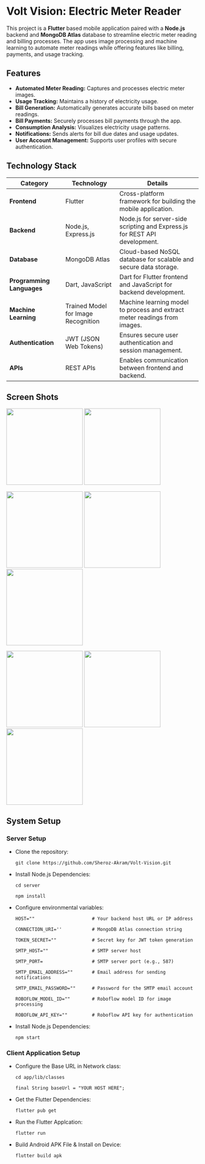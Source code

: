 # Volt Vision: Electric Meter Reader
This project is a **Flutter** based mobile application paired with a **Node.js** backend and **MongoDB Atlas** database to streamline electric meter reading and billing processes. The app uses image processing and machine learning to automate meter readings while offering features like billing, payments, and usage tracking.

## Features
- **Automated Meter Reading:** Captures and processes electric meter images.
- **Usage Tracking:** Maintains a history of electricity usage.
- **Bill Generation:** Automatically generates accurate bills based on meter readings.
- **Bill Payments:** Securely processes bill payments through the app.
- **Consumption Analysis:** Visualizes electricity usage patterns.
- **Notifications:** Sends alerts for bill due dates and usage updates.
- **User Account Management:** Supports user profiles with secure authentication.

## Technology Stack

| **Category**              | **Technology**                             | **Details**                                                                 |
|----------------------------|--------------------------------------------|-----------------------------------------------------------------------------|
| **Frontend**               | Flutter                                   | Cross-platform framework for building the mobile application.              |
| **Backend**                | Node.js, Express.js                       | Node.js for server-side scripting and Express.js for REST API development. |
| **Database**               | MongoDB Atlas                             | Cloud-based NoSQL database for scalable and secure data storage.           |
| **Programming Languages**  | Dart, JavaScript                          | Dart for Flutter frontend and JavaScript for backend development.          |
| **Machine Learning**       | Trained Model for Image Recognition       | Machine learning model to process and extract meter readings from images.  |
| **Authentication**         | JWT (JSON Web Tokens)                     | Ensures secure user authentication and session management.                 |
| **APIs**                   | REST APIs                                 | Enables communication between frontend and backend.                        |

## Screen Shots

<img src="./screens/welcome.jpg" width=200 /> <img src="./screens/login.jpg" width=200 />

<img src="./screens/register.jpg" width=200 /> <img src="./screens/forgotPassword.jpg" width=200 /> <img src="./screens/dashboard.jpg" width=200 />

<img src="./screens/usage.jpg" width=200 /> <img src="./screens/statements.jpg" width=200 /> <img src="./screens/settings.jpg" width=200 />

## System Setup

### Server Setup
- Clone the repository:
  
  ```
  git clone https://github.com/Sheroz-Akram/Volt-Vision.git
  ```
  
- Install Node.js Dependencies:
  
  ```
  cd server

  npm install
  ```
  
- Configure environmental variables:
  
  ```
  HOST=""                     # Your backend host URL or IP address

  CONNECTION_URI=''           # MongoDB Atlas connection string

  TOKEN_SECRET=""             # Secret key for JWT token generation

  SMTP_HOST=""                # SMTP server host

  SMTP_PORT=                  # SMTP server port (e.g., 587)

  SMTP_EMAIL_ADDRESS=""       # Email address for sending notifications

  SMTP_EMAIL_PASSWORD=""      # Password for the SMTP email account

  ROBOFLOW_MODEL_ID=""        # Roboflow model ID for image processing

  ROBOFLOW_API_KEY=""         # Roboflow API key for authentication
  ```

- Install Node.js Dependencies:
  
  ```
  npm start
  ```
  
### Client Application Setup

- Configure the Base URL in Network class:

  ```
  cd app/lib/classes
  ```

  ```
  final String baseUrl = "YOUR HOST HERE";
  ```

- Get the Flutter Dependencies:

  ```
  flutter pub get
  ```

- Run the Flutter Applcation:

  ```
  flutter run
  ```

- Build Android APK File & Install on Device:

  ```
  flutter build apk
  ```
